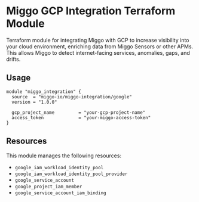 # Miggo GCP Integration Terraform Module

Terraform module for integrating Miggo with GCP to increase visibility into your cloud environment, enriching data from Miggo Sensors or other APMs. This allows Miggo to detect internet-facing services, anomalies, gaps, and drifts.

## Usage

```hcl
module "miggo_integration" {
  source  = "miggo-io/miggo-integration/google"
  version = "1.0.0"

  gcp_project_name         = "your-gcp-project-name"
  access_token             = "your-miggo-access-token"
}
```

## Resources

This module manages the following resources:

* `google_iam_workload_identity_pool`
* `google_iam_workload_identity_pool_provider`
* `google_service_account`
* `google_project_iam_member`
* `google_service_account_iam_binding`